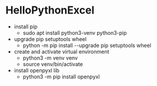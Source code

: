 # HelloPythonExcel

* install pip 
    - sudo apt install python3-venv python3-pip
* upgrade pip setuptools wheel
    - python -m pip install --upgrade pip setuptools wheel
* create and activate virtual environment
    - python3 -m venv venv
    - source venv/bin/activate
* install openpyxl lib
    - python3 -m pip install openpyxl
